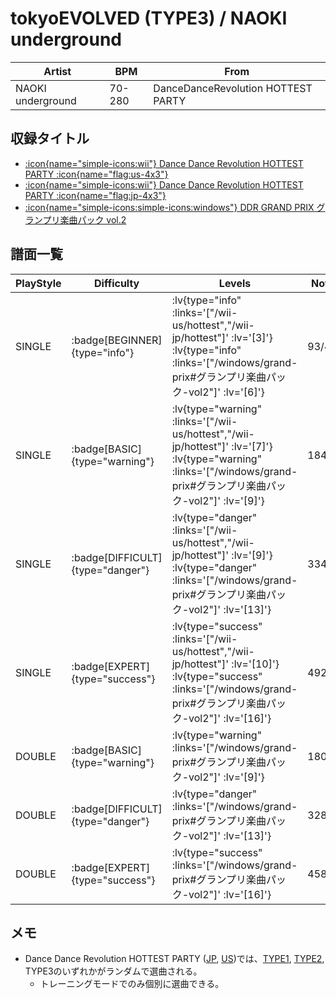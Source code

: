 # tokyoEVOLVED (TYPE3) / NAOKI underground

|Artist|BPM|From|
|------|---|----|
|NAOKI underground|70-280|DanceDanceRevolution HOTTEST PARTY|

## 収録タイトル

- [ :icon{name="simple-icons:wii"} Dance Dance Revolution HOTTEST PARTY :icon{name="flag:us-4x3"} ](/wii-us/hottest)
- [ :icon{name="simple-icons:wii"} Dance Dance Revolution HOTTEST PARTY :icon{name="flag:jp-4x3"} ](/wii-jp/hottest)
- [ :icon{name="simple-icons:simple-icons:windows"} DDR GRAND PRIX グランプリ楽曲パック vol.2](/windows/grand-prix#グランプリ楽曲パック-vol2)

## 譜面一覧

|PlayStyle|Difficulty|Levels|Notes|Movie|
|---------|----------|------|-----|-----|
|SINGLE| :badge[BEGINNER]{type="info"} | :lv{type="info" :links='["/wii-us/hottest","/wii-jp/hottest"]' :lv='[3]'}  :lv{type="info" :links='["/windows/grand-prix#グランプリ楽曲パック-vol2"]' :lv='[6]'} |93/4||
|SINGLE| :badge[BASIC]{type="warning"} | :lv{type="warning" :links='["/wii-us/hottest","/wii-jp/hottest"]' :lv='[7]'}  :lv{type="warning" :links='["/windows/grand-prix#グランプリ楽曲パック-vol2"]' :lv='[9]'} |184/9||
|SINGLE| :badge[DIFFICULT]{type="danger"} | :lv{type="danger" :links='["/wii-us/hottest","/wii-jp/hottest"]' :lv='[9]'}  :lv{type="danger" :links='["/windows/grand-prix#グランプリ楽曲パック-vol2"]' :lv='[13]'} |334/15||
|SINGLE| :badge[EXPERT]{type="success"} | :lv{type="success" :links='["/wii-us/hottest","/wii-jp/hottest"]' :lv='[10]'}  :lv{type="success" :links='["/windows/grand-prix#グランプリ楽曲パック-vol2"]' :lv='[16]'} |492/6||
|DOUBLE| :badge[BASIC]{type="warning"} | :lv{type="warning" :links='["/windows/grand-prix#グランプリ楽曲パック-vol2"]' :lv='[9]'} |180/9||
|DOUBLE| :badge[DIFFICULT]{type="danger"} | :lv{type="danger" :links='["/windows/grand-prix#グランプリ楽曲パック-vol2"]' :lv='[13]'} |328/11||
|DOUBLE| :badge[EXPERT]{type="success"} | :lv{type="success" :links='["/windows/grand-prix#グランプリ楽曲パック-vol2"]' :lv='[16]'} |458/7||

## メモ

- Dance Dance Revolution HOTTEST PARTY ([JP](/wii-jp/hottest), [US](/wii-us/hottest))では、[TYPE1](/wii-us/hottest/tokyoevolved-type1), [TYPE2](/wii-us/hottest/tokyoevolved-type2), TYPE3のいずれかがランダムで選曲される。
  - トレーニングモードでのみ個別に選曲できる。
